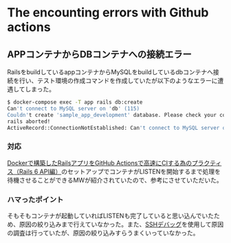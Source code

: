 # The encounting errors with Github actions

## APPコンテナからDBコンテナへの接続エラー

RailsをbuildしているappコンテナからMySQLをbuildしているdbコンテナへ接続を行い、テスト環境の作成コマンドを作成していたが以下のようなエラーに遭遇してしまった。

```bash
$ docker-compose exec -T app rails db:create
Can't connect to MySQL server on 'db' (115)
Couldn't create 'sample_app_development' database. Please check your configuration.
rails aborted!
ActiveRecord::ConnectionNotEstablished: Can't connect to MySQL server on 'db' (115)
```

### 対応

[Dockerで構築したRailsアプリをGitHub Actionsで高速にCIする為のプラクティス（Rails 6 API編）](https://qiita.com/jpshadowapps/items/f32314ba827510cfe504)のセットアップでコンテナがLISTENを開始するまで処理を待機させることができるMWが紹介されていたので、参考にさせていただいた。

### ハマったポイント
そもそもコンテナが起動していればLISTENも完了していると思い込んでいたため、原因の絞り込みまで行えていなかった。また、[SSHデバッグ](https://zenn.dev/luma/articles/21e66e11cc4aa8d0f9ae)を使用して原因の調査は行っていたが、原因の絞り込みすらうまくいっていなかった。

